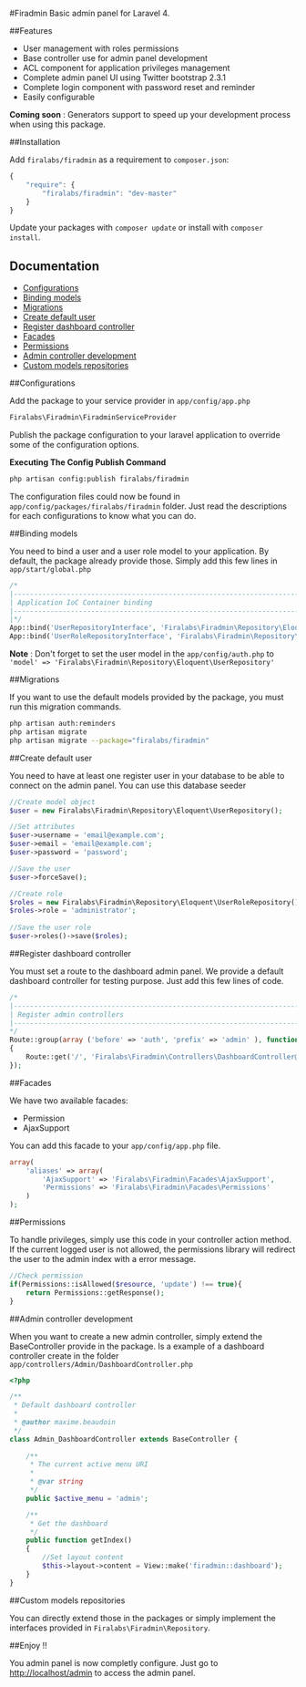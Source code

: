 #Firadmin
Basic admin panel for Laravel 4.

##Features
* User management with roles permissions
* Base controller use for admin panel development
* ACL component for application privileges management
* Complete admin panel UI using Twitter bootstrap 2.3.1
* Complete login component with password reset and reminder
* Easily configurable

**Coming soon** :  Generators support to speed up your development process when using this package.

##Installation

Add `firalabs/firadmin` as a requirement to `composer.json`:

```javascript
{
    "require": {
        "firalabs/firadmin": "dev-master"
    }
}
```

Update your packages with `composer update` or install with `composer install`.


## Documentation

* [Configurations](#configurations)
* [Binding models](#binding-models)
* [Migrations](#migrations)
* [Create default user](#create-default-user)
* [Register dashboard controller](#register-dashboard-controller)
* [Facades](#facades)
* [Permissions](#permissions)
* [Admin controller development](#admin-controller-development)
* [Custom models repositories](#custom-models-repositories)

##Configurations

Add the package to your service provider in ```app/config/app.php```

```php
Firalabs\Firadmin\FiradminServiceProvider
```

Publish the package configuration to your laravel application to override some of the configuration options.

**Executing The Config Publish Command**

```bash
php artisan config:publish firalabs/firadmin
```

The configuration files could now be found in `app/config/packages/firalabs/firadmin` folder. Just read the descriptions for each configurations to know what you can do.

##Binding models

You need to bind a user and a user role model to your application. By default, the package already provide those. Simply add this few lines in `app/start/global.php`

```php
/*
|--------------------------------------------------------------------------
| Application IoC Container binding
|--------------------------------------------------------------------------
|*/
App::bind('UserRepositoryInterface', 'Firalabs\Firadmin\Repository\Eloquent\UserRepository'); //User model
App::bind('UserRoleRepositoryInterface', 'Firalabs\Firadmin\Repository\Eloquent\UserRoleRepository'); //User role model
```

**Note** : Don't forget to set the user model in the `app/config/auth.php` to `'model' => 'Firalabs\Firadmin\Repository\Eloquent\UserRepository'`

##Migrations

If you want to use the default models provided by the package, you must run this migration commands.

```bash
php artisan auth:reminders
php artisan migrate
php artisan migrate --package="firalabs/firadmin"
```

##Create default user

You need to have at least one register user in your database to be able to connect on the admin panel. You can use this database seeder

```php
//Create model object
$user = new Firalabs\Firadmin\Repository\Eloquent\UserRepository();

//Set attributes
$user->username = 'email@example.com';
$user->email = 'email@example.com';
$user->password = 'password';

//Save the user
$user->forceSave();

//Create role
$roles = new Firalabs\Firadmin\Repository\Eloquent\UserRoleRepository();		
$roles->role = 'administrator';		
			
//Save the user role
$user->roles()->save($roles);
```

##Register dashboard controller

You must set a route to the dashboard admin panel. We provide a default dashboard controller for testing purpose. Just add this few lines of code.

```php
/*
|--------------------------------------------------------------------------
| Register admin controllers
|--------------------------------------------------------------------------
*/
Route::group(array ('before' => 'auth', 'prefix' => 'admin' ), function ()
{	
	Route::get('/', 'Firalabs\Firadmin\Controllers\DashboardController@getIndex');
});
```

##Facades

We have two available facades:
* Permission
* AjaxSupport

You can add this facade to your ```app/config/app.php``` file.

```php
array(
	'aliases' => array(
		'AjaxSupport' => 'Firalabs\Firadmin\Facades\AjaxSupport',
		'Permissions' => 'Firalabs\Firadmin\Facades\Permissions'
	)
);
```

##Permissions

To handle privileges, simply use this code in your controller action method. If the current logged user is not allowed, the permissions library will redirect the user to the admin index with a error message.

```php
//Check permission
if(Permissions::isAllowed($resource, 'update') !== true){
	return Permissions::getResponse();
}
```

##Admin controller development

When you want to create a new admin controller, simply extend the BaseController provide in the package. Is a example of a dashboard controller create in the folder `app/controllers/Admin/DashboardController.php` 

```php
<?php

/**
 * Default dashboard controller
 * 
 * @author maxime.beaudoin
 */
class Admin_DashboardController extends BaseController {
    
	/**
	 * The current active menu URI
	 * 
	 * @var string
	 */
	public $active_menu = 'admin';

	/**
	 * Get the dashboard
	 */
	public function getIndex()
	{
		//Set layout content
		$this->layout->content = View::make('firadmin::dashboard');
	}
}
```

##Custom models repositories

You can directly extend those in the packages or simply implement the interfaces provided in ```Firalabs\Firadmin\Repository```.

##Enjoy !!

You admin panel is now completly configure. Just go to [http://localhost/admin](http://localhost/admin) to access the admin panel.